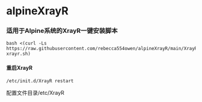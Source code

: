 # alpineXrayR

### 适用于Alpine系统的XrayR一键安装脚本
```
bash <(curl -Ls https://raw.githubusercontent.com/rebecca554owen/alpineXrayR/main/XrayR_Alpine/install-xrayr.sh)
```
#### 重启XrayR
```
/etc/init.d/XrayR restart
```
配置文件目录/etc/XrayR
